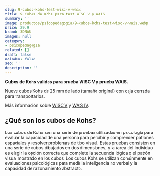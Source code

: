 ```yaml
---
slug: 9-cubos-kohs-test-wisc-v-wais
title: 9 Cubos de Kohs para test WISC V y WAIS
summary: ''
image: productos/psicopedagogia/9-cubos-kohs-test-wisc-v-wais.webp
price: 29.9
brand: 3DNAU
images: null
category:
- psicopedagogia
related: []
draft: false
noindex: false
seo: ''
description: ''
---
```

**Cubos de Kohs validos para prueba WISC V y prueba WAIS.**

Nueve cubos Kohs de 25 mm de lado (tamaño original) con caja cerrada para transportarlos.

Más información sobre [WISC V](https://www.pearsonclinical.es/wisc-v-escala-de-inteligencia-de-wechsler-para-ninos-v) y [WAIS IV](https://www.pearsonclinical.es/wais-iv-escala-de-inteligencia-de-wechsler-para-adultos-iv).

## ¿Qué son los cubos de Kohs?

Los cubos de Kohs son una serie de pruebas utilizadas en psicología para evaluar la capacidad de una persona para percibir y comprender patrones espaciales y resolver problemas de tipo visual. Estas pruebas consisten en una serie de cubos dibujados en dos dimensiones, y la tarea del individuo es elegir la opción correcta que complete la secuencia lógica o el patrón visual mostrado en los cubos. Los cubos Kohs se utilizan comúnmente en evaluaciones psicológicas para medir la inteligencia no verbal y la capacidad de razonamiento abstracto.

